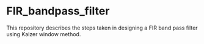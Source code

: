 # FIR_bandpass_filter
This repository describes the steps taken in designing a FIR band pass filter using Kaizer window method.
